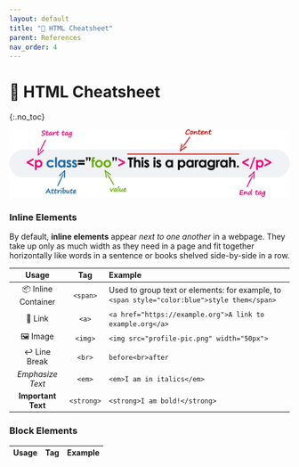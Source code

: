 ```yaml
---
layout: default
title: "🧱 HTML Cheatsheet" 
parent: References
nav_order: 4
---
```


# 🧱 HTML Cheatsheet
{:.no_toc}

![image](html-element.png)

### Inline Elements
By default, **inline elements** appear _next to one another_ in a webpage. They take up only as much width as they need in a page and fit together horizontally like words in a sentence or books shelved side-by-side in a row. 

| Usage | Tag | Example |
| :---: | :---: | :--- |
| 📦 Inline Container | `<span>` | Used to group text or elements: for example, to  `<span style="color:blue">style them</span>` |
| 🔗 Link | `<a>` | `<a href="https://example.org">A link to example.org</a>` |
| 🖼️ Image | `<img>` | `<img src="profile-pic.png" width="50px">` |
| ↩ Line Break | `<br>` | `before<br>after` |
| _Emphasize Text_ | `<em>` | `<em>I am in italics</em>` |
| **Important Text** | `<strong>` | `<strong>I am bold!</strong>` |


### Block Elements


| Usage | Tag | Example |
| :---: | :---: | :--- |
